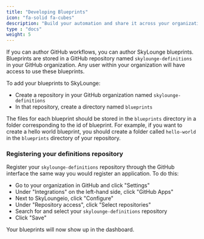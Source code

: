```yaml
---
title: "Developing Blueprints"
icon: "fa-solid fa-cubes"
description: "Build your automation and share it across your organization."
type : "docs"
weight: 5
---
```


If you can author GitHub workflows, you can author SkyLounge blueprints. Blueprints are stored in a GitHub repository named `skylounge-definitions` in your GitHub organization. Any user within your organization will have access to use these blueprints.

To add your blueprints to SkyLounge:

* Create a repository in your GitHub organization named `skylounge-definitions`
* In that repository, create a directory named `blueprints`

The files for each blueprint should be stored in the `blueprints` directory in a folder corresponding to the id of blueprint. For example, if you want to create a hello world blueprint, you should create a folder called `hello-world` in the `blueprints` directory of your repository.

### Registering your definitions repository

Register your `skylounge-definitions` repository through the GitHub interface the same way you would register an application. To do this:

* Go to your organization in GitHub and click "Settings"
* Under "Integrations" on the left-hand side, click "GitHub Apps"
* Next to SkyLoungeio, click "Configure"
* Under "Repository access", click "Select repositories"
* Search for and select your `skylounge-definitions` repository
* Click "Save"

Your blueprints will now show up in the dashboard.

